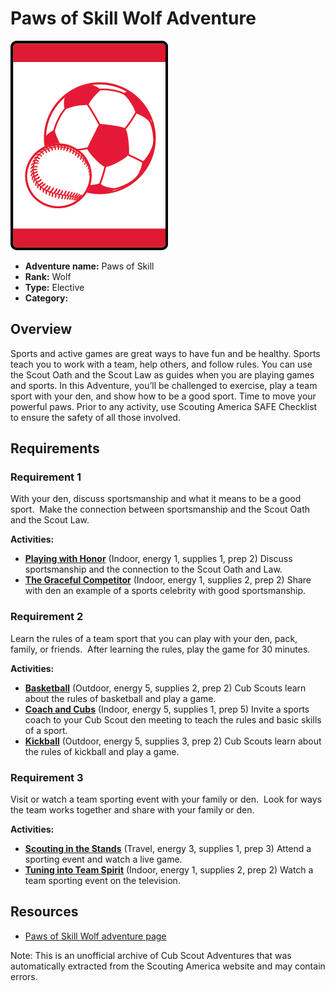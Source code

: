 # Paws of Skill Wolf Adventure

![Paws of Skill Wolf adventure belt loop](images/paws-of-skill.jpg)

- **Adventure name:** Paws of Skill
- **Rank:** Wolf
- **Type:** Elective
- **Category:** 

## Overview

Sports and active games are great ways to have fun and be healthy. Sports teach you to work with a team, help others, and follow rules. You can use the Scout Oath and the Scout Law as guides when you are playing games and sports. In this Adventure, you’ll be challenged to exercise, play a team sport with your den, and show how to be a good sport. Time to move your powerful paws. Prior to any activity, use Scouting America SAFE Checklist to ensure the safety of all those involved.

## Requirements

### Requirement 1

With your den, discuss sportsmanship and what it means to be a good sport.  Make the connection between sportsmanship and the Scout Oath and the Scout Law.

**Activities:**

- **[Playing with Honor](https://www.scouting.org/cub-scout-activities/playing-with-honor/)** (Indoor, energy 1, supplies 1, prep 2)
  Discuss sportsmanship and the connection to the Scout Oath and Law.
- **[The Graceful Competitor](https://www.scouting.org/cub-scout-activities/the-graceful-competitor/)** (Indoor, energy 1, supplies 2, prep 2)
  Share with den an example of a sports celebrity with good sportsmanship.

### Requirement 2

Learn the rules of a team sport that you can play with your den, pack, family, or friends.  After learning the rules, play the game for 30 minutes.

**Activities:**

- **[Basketball](https://www.scouting.org/cub-scout-activities/basketball/)** (Outdoor, energy 5, supplies 2, prep 2)
  Cub Scouts learn about the rules of basketball and play a game.
- **[Coach and Cubs](https://www.scouting.org/cub-scout-activities/coach-and-cubs/)** (Indoor, energy 5, supplies 1, prep 5)
  Invite a sports coach to your Cub Scout den meeting to teach the rules and basic skills of a sport.
- **[Kickball](https://www.scouting.org/cub-scout-activities/kickball-2/)** (Outdoor, energy 5, supplies 3, prep 2)
  Cub Scouts learn about the rules of kickball and play a game.

### Requirement 3

Visit or watch a team sporting event with your family or den.  Look for ways the team works together and share with your family or den.

**Activities:**

- **[Scouting in the Stands](https://www.scouting.org/cub-scout-activities/scouting-in-the-stands/)** (Travel, energy 3, supplies 1, prep 3)
  Attend a sporting event and watch a live game.
- **[Tuning into Team Spirit](https://www.scouting.org/cub-scout-activities/tuning-into-team-spirit/)** (Indoor, energy 1, supplies 2, prep 2)
  Watch a team sporting event on the television.


## Resources

- [Paws of Skill Wolf adventure page](https://www.scouting.org/cub-scout-adventures/paws-of-skill/)

Note: This is an unofficial archive of Cub Scout Adventures that was automatically extracted from the Scouting America website and may contain errors.